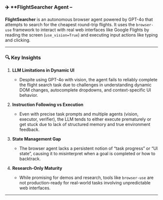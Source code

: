 ### ✈️ **FlightSearcher Agent – 

**FlightSearcher** is an autonomous browser agent powered by GPT-4o that attempts to search for the cheapest round-trip flights. It uses the `browser-use` framework to interact with real web interfaces like Google Flights by reading the screen (`use_vision=True`) and executing input actions like typing and clicking.

---

### 🔍 **Key Insights**

1. **LLM Limitations in Dynamic UI**

   * Despite using GPT-4o with vision, the agent fails to reliably complete the flight search task due to challenges in understanding dynamic DOM changes, autocomplete dropdowns, and context-specific UI behavior.

2. **Instruction Following vs Execution**

   * Even with precise task prompts and multiple agents (vision, executor, verifier), the LLM tends to either execute prematurely or get stuck due to lack of structured memory and true environment feedback.

3. **State Management Gap**

   * The browser agent lacks a persistent notion of “task progress” or “UI state”, causing it to misinterpret when a goal is completed or how to backtrack.

4. **Research-Only Maturity**

   * While promising for demos and research, tools like `browser-use` are not production-ready for real-world tasks involving unpredictable web interfaces.

---

